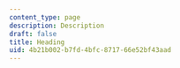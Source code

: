 ```yaml
---
content_type: page
description: Description
draft: false
title: Heading
uid: 4b21b002-b7fd-4bfc-8717-66e52bf43aad
---
```

